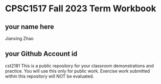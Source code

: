 # CPSC1517 Fall 2023 Term Workbook

## your name here
Jianxing Zhao
## your Github Account id
cst2181
This is a public repository for your classroom demonstrations and practice. You will use this only for public work. Exercise work submitted within this repository will NOT be evaluated.
